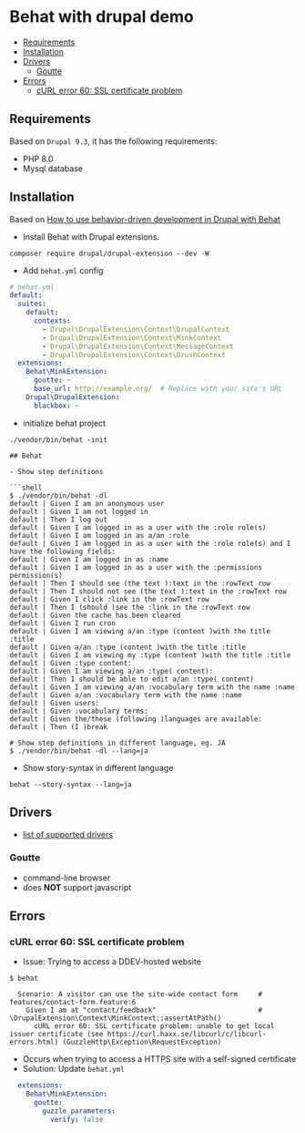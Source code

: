 # Behat with drupal demo <!-- omit in toc -->

- [Requirements](#requirements)
- [Installation](#installation)
- [Drivers](#drivers)
  - [Goutte](#goutte)
- [Errors](#errors)
  - [cURL error 60: SSL certificate problem](#curl-error-60-ssl-certificate-problem)

## Requirements

Based on `Drupal 9.3`, it has the following requirements:

- PHP 8.0
- Mysql database

## Installation

Based on [How to use behavior-driven development in Drupal with Behat](https://opensource.com/article/19/3/how-drupal-behat)

- Install Behat with Drupal extensions.

```shell
composer require drupal/drupal-extension --dev -W
```

- Add `behat.yml` config

```yml
# behat.yml
default:
  suites:
    default:
      contexts:
        - Drupal\DrupalExtension\Context\DrupalContext
        - Drupal\DrupalExtension\Context\MinkContext
        - Drupal\DrupalExtension\Context\MessageContext
        - Drupal\DrupalExtension\Context\DrushContext
  extensions:
    Behat\MinkExtension:
      goutte: ~
      base_url: http://example.org/  # Replace with your site's URL
    Drupal\DrupalExtension:
      blackbox: ~
```

- initialize behat project

```shell
./vendor/bin/behat -init

## Behat

- Show step definitions

```shell
$ ./vendor/bin/behat -dl
default | Given I am an anonymous user
default | Given I am not logged in
default | Then I log out
default | Given I am logged in as a user with the :role role(s)
default | Given I am logged in as a/an :role
default | Given I am logged in as a user with the :role role(s) and I have the following fields:
default | Given I am logged in as :name
default | Given I am logged in as a user with the :permissions permission(s)
default | Then I should see (the text ):text in the :rowText row
default | Then I should not see (the text ):text in the :rowText row
default | Given I click :link in the :rowText row
default | Then I (should )see the :link in the :rowText row
default | Given the cache has been cleared
default | Given I run cron
default | Given I am viewing a/an :type (content )with the title :title
default | Given a/an :type (content )with the title :title
default | Given I am viewing my :type (content )with the title :title
default | Given :type content:
default | Given I am viewing a/an :type( content):
default | Then I should be able to edit a/an :type( content)
default | Given I am viewing a/an :vocabulary term with the name :name
default | Given a/an :vocabulary term with the name :name
default | Given users:
default | Given :vocabulary terms:
default | Given the/these (following )languages are available:
default | Then (I )break

# Show step definitions in different language, eg. JA
$ ./vendor/bin/behat -dl --lang=ja
```

- Show story-syntax in different language

```shell
behat --story-syntax --lang=ja
```

## Drivers

- [list of supported drivers](https://mink.behat.org/en/latest/guides/drivers.html)

### Goutte

- command-line browser
- does **NOT** support javascript

## Errors

### cURL error 60: SSL certificate problem

- Issue: Trying to access a DDEV-hosted website

```shell
$ behat

  Scenario: A visitor can use the site-wide contact form     # features/contact-form.feature:6
    Given I am at "contact/feedback"                         # \DrupalExtension\Context\MinkContext::assertAtPath()
      cURL error 60: SSL certificate problem: unable to get local issuer certificate (see https://curl.haxx.se/libcurl/c/libcurl-errors.html) (GuzzleHttp\Exception\RequestException)
```

- Occurs when trying to access a HTTPS site with a self-signed certificate
- Solution:  Update `behat.yml`

```yml
  extensions:
    Behat\MinkExtension:
      goutte:
        guzzle_parameters:
          verify: false
```
